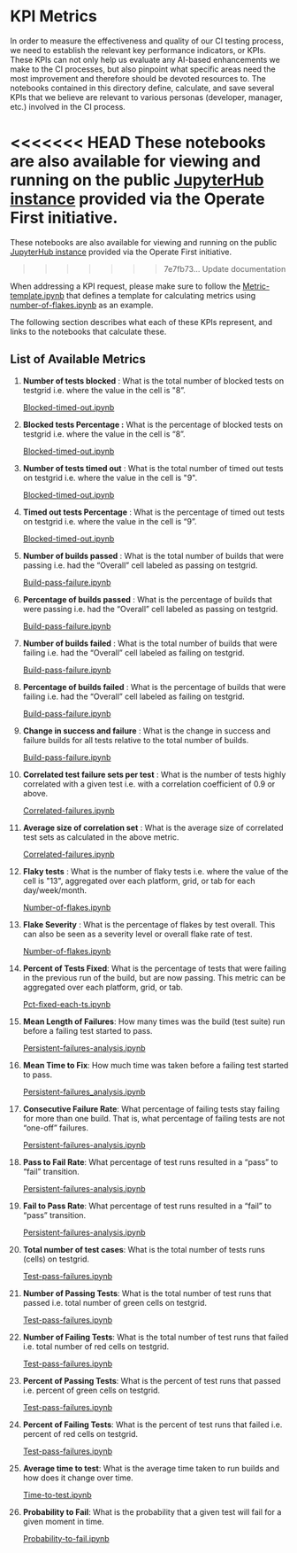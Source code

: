 # KPI Metrics

In order to measure the effectiveness and quality of our CI testing process, we need to establish the relevant key performance indicators, or KPIs. These KPIs can not only help us evaluate any AI-based enhancements we make to the CI processes, but also pinpoint what specific areas need the most improvement and therefore should be devoted resources to. The notebooks contained in this directory define, calculate, and save several KPIs that we believe are relevant to various personas (developer, manager, etc.) involved in the CI process.

<<<<<<< HEAD
These notebooks are also available for viewing and running on the public [JupyterHub instance](https://jupyterhub-opf-jupyterhub.apps.zero.massopen.cloud/hub/login) provided via the Operate First initiative.
=======
These notebooks are also available for viewing and running on the public [JupyterHub instance](https://jupyterhub-opf-jupyterhub.apps.smaug.na.operate-first.cloud/hub/login) provided via the Operate First initiative.
>>>>>>> 7e7fb73... Update documentation

When addressing a KPI request, please make sure to follow the [Metric-template.ipynb](metric_template.ipynb) that defines a template for calculating metrics using [number-of-flakes.ipynb](number_of_flakes.ipynb) as an example.

The following section describes what each of these KPIs represent, and links to the notebooks that calculate these.

## List of Available Metrics

1. **Number of tests blocked** : What is the total number of blocked tests on testgrid i.e. where the value in the cell is "8”.

    [Blocked-timed-out.ipynb](blocked_timed_out.ipynb)

2. **Blocked tests Percentage :** What is the percentage of blocked tests on testgrid i.e. where the value in the cell is “8”.

    [Blocked-timed-out.ipynb](blocked_timed_out.ipynb)

3. **Number of tests timed out** : What is the total number of timed out tests on testgrid i.e. where the value in the cell is "9".

    [Blocked-timed-out.ipynb](blocked_timed_out.ipynb)

4. **Timed out tests Percentage** :  What is the percentage of timed out tests on testgrid i.e. where the value in the cell is “9”.

    [Blocked-timed-out.ipynb](blocked_timed_out.ipynb)

5. **Number of builds passed** : What is the total number of builds that were passing i.e. had the “Overall” cell labeled as passing on testgrid.

    [Build-pass-failure.ipynb](build_pass_failure.ipynb)

6. **Percentage of builds passed** :  What is the percentage of builds that were passing i.e. had the “Overall” cell labeled as passing on testgrid.

    [Build-pass-failure.ipynb](build_pass_failure.ipynb)

7. **Number of builds failed** :  What is the total number of builds that were failing i.e. had the “Overall” cell labeled as failing on testgrid.

    [Build-pass-failure.ipynb](build_pass_failure.ipynb)

8. **Percentage of builds failed** :  What is the percentage of builds that were failing i.e. had the “Overall” cell labeled as failing on testgrid.

    [Build-pass-failure.ipynb](build_pass_failure.ipynb)

9. **Change in success and failure** : What is the change in success and failure builds for all tests relative to the total number of builds.

    [Build-pass-failure.ipynb](build_pass_failure.ipynb)

10. **Correlated test failure sets per test** : What is the number of tests highly correlated with a given test i.e. with a correlation coefficient of 0.9 or above.

    [Correlated-failures.ipynb](correlated_failures.ipynb)

11. **Average size of correlation set** : What is the average size of correlated test sets as calculated in the above metric.

    [Correlated-failures.ipynb](correlated_failures.ipynb)

12. **Flaky tests** : What is the number of flaky tests i.e. where the value of the cell is "13", aggregated over each platform, grid, or tab for each day/week/month.

    [Number-of-flakes.ipynb](number_of_flakes.ipynb)

13. **Flake Severity** : What is the percentage of flakes by test overall. This can also be seen as a severity level or overall flake rate of test.

    [Number-of-flakes.ipynb](number_of_flakes.ipynb)

14. **Percent of Tests Fixed**: What is the percentage of tests that were failing in the previous run of the build, but are now passing. This metric can be aggregated over each platform, grid, or tab.

    [Pct-fixed-each-ts.ipynb](pct_fixed_each_ts.ipynb)

15. **Mean Length of Failures**: How many times was the build (test suite) run before a failing test started to pass.

    [Persistent-failures-analysis.ipynb](persistent_failures_analysis.ipynb)

16. **Mean Time to Fix**: How much time was taken before a failing test started to pass.

    [Persistent-failures_analysis.ipynb](persistent_failures_analysis.ipynb)

17. **Consecutive Failure Rate**: What percentage of failing tests stay failing for more than one build. That is, what percentage of failing tests are not “one-off” failures.

    [Persistent-failures-analysis.ipynb](persistent_failures_analysis.ipynb)

18. **Pass to Fail Rate**: What percentage of test runs resulted in a “pass” to “fail” transition.

    [Persistent-failures-analysis.ipynb](persistent_failures_analysis.ipynb)

19. **Fail to Pass Rate**: What percentage of test runs resulted in a “fail” to “pass” transition.

    [Persistent-failures-analysis.ipynb](persistent_failures_analysis.ipynb)

20. **Total number of test cases**: What is the total number of tests runs (cells) on testgrid.

    [Test-pass-failures.ipynb](test_pass_failures.ipynb)

21. **Number of Passing Tests**: What is the total number of test runs that passed i.e. total number of green cells on testgrid.

    [Test-pass-failures.ipynb](test_pass_failures.ipynb)

22. **Number of Failing Tests**: What is the total number of test runs that failed i.e. total number of red cells on testgrid.

    [Test-pass-failures.ipynb](test_pass_failures.ipynb)

23. **Percent of Passing Tests**: What is the percent of test runs that passed i.e. percent of green cells on testgrid.

    [Test-pass-failures.ipynb](test_pass_failures.ipynb)

24. **Percent of Failing Tests**: What is the percent of test runs that failed i.e. percent of red cells on testgrid.

    [Test-pass-failures.ipynb](test_pass_failures.ipynb)

25. **Average time to test**: What is the average time taken to run builds and how does it change over time.

    [Time-to-test.ipynb](time_to_test.ipynb)

26. **Probability to Fail**: What is the probability that a given test will fail for a given moment in time.

    [Probability-to-fail.ipynb](probability_to_fail.ipynb)
